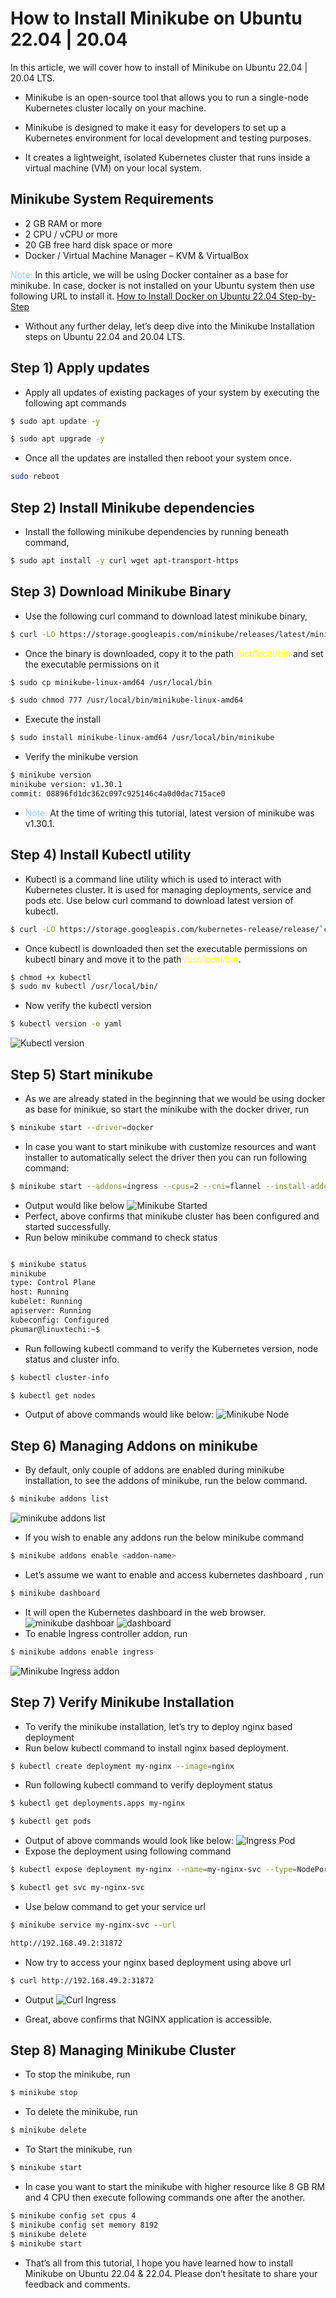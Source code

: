 # How to Install Minikube on Ubuntu 22.04 | 20.04
In this article, we will cover how to install of Minikube on Ubuntu 22.04 | 20.04 LTS.

* Minikube is an open-source tool that allows you to run a single-node Kubernetes cluster locally on your machine.

* Minikube is designed to make it easy for developers to set up a Kubernetes environment for local development and testing purposes. 

* It creates a lightweight, isolated Kubernetes cluster that runs inside a virtual machine (VM) on your local system.

## Minikube System Requirements
 * 2 GB RAM or more
 * 2 CPU / vCPU or more
 * 20 GB free hard disk space or more
 * Docker / Virtual Machine Manager – KVM & VirtualBox

 <span style="color: #99ccff;">Note:</span> In this article, we will be using Docker container as a base for minikube. 
 In case, docker is not installed on your Ubuntu system then use following URL to install it.
 [How to Install Docker on Ubuntu 22.04 Step-by-Step](https://www.linuxtechi.com/install-use-docker-on-ubuntu/)

 * Without any further delay, let’s deep dive into the Minikube Installation steps on Ubuntu 22.04 and 20.04 LTS.

 ## Step 1) Apply updates
 * Apply all updates of existing packages of your system by executing the following apt commands
 ```bash
$ sudo apt update -y

$ sudo apt upgrade -y
 ```
 * Once all the updates are installed then reboot your system once.
 ```bash
 sudo reboot
 ```
 ## Step 2) Install Minikube dependencies
 * Install the following minikube dependencies by running beneath command,
 ```bash
 $ sudo apt install -y curl wget apt-transport-https
 ```
 ## Step 3) Download Minikube Binary
 * Use the following curl command to download latest minikube binary,
 ```bash
 $ curl -LO https://storage.googleapis.com/minikube/releases/latest/minikube-linux-amd64
 ```
* Once the binary is downloaded, copy it to the path <span style="color: yellow;">/usr/local/bin</span> and set the executable permissions on it
```bash
$ sudo cp minikube-linux-amd64 /usr/local/bin

$ sudo chmod 777 /usr/local/bin/minikube-linux-amd64
```
* Execute the install
```bash
$ sudo install minikube-linux-amd64 /usr/local/bin/minikube
```
* Verify the minikube version
```bash
$ minikube version
minikube version: v1.30.1
commit: 08896fd1dc362c097c925146c4a0d0dac715ace0
```
* <span style="color: #99ccff;">Note:</span> At the time of writing this tutorial, latest version of minikube was v1.30.1.

## Step 4) Install Kubectl utility
* Kubectl is a command line utility which is used to interact with Kubernetes cluster. It is used for managing deployments, service and pods etc. Use below curl command to download latest version of kubectl.
```bash
$ curl -LO https://storage.googleapis.com/kubernetes-release/release/`curl -s https://storage.googleapis.com/kubernetes-release/release/stable.txt`/bin/linux/amd64/kubectl
```
* Once kubectl is downloaded then set the executable permissions on kubectl binary and move it to the path <span style="color: yellow;">/usr/local/bin</span>.

```bash
$ chmod +x kubectl
$ sudo mv kubectl /usr/local/bin/
```
* Now verify the kubectl version
```bash
$ kubectl version -o yaml
```
![Kubectl version](images/kubectl-version-check-minikube-ubuntu-768x244.webp)

## Step 5) Start minikube
* As we are already stated in the beginning that we would be using docker as base for minikue, so start the minikube with the docker driver, run
```bash
$ minikube start --driver=docker
```
* In case you want to start minikube with customize resources and want installer to automatically select the driver then you can run following command:
```bash
$ minikube start --addons=ingress --cpus=2 --cni=flannel --install-addons=true --kubernetes-version=stable --memory=6g
```
* Output would like below
![Minikube Started](images/minikube-start-driver-docker-ubuntu-768x355.webp)
* Perfect, above confirms that minikube cluster has been configured and started successfully.
* Run below minikube command to check status
```bash

$ minikube status
minikube
type: Control Plane
host: Running
kubelet: Running
apiserver: Running
kubeconfig: Configured
pkumar@linuxtechi:~$
```
* Run following kubectl command to verify the Kubernetes version, node status and cluster info.
```bash
$ kubectl cluster-info

$ kubectl get nodes
```
* Output of above commands would like below:
![Minikube Node](images/Kubectl-cluster-info-minikube-Ubuntu-1024x207.webp)

## Step 6) Managing Addons on minikube
* By default, only couple of addons are enabled during minikube installation, to see the addons of minikube, run the below command.
```bash
$ minikube addons list
```
![minikube addons list](images/Minikube-addons-Ubuntu-22-04.webp)

* If you wish to enable any addons run the below minikube command
```bash
$ minikube addons enable <addon-name>
```
* Let’s assume we want to enable and access kubernetes dashboard , run
```bash
$ minikube dashboard
```
* It will open the Kubernetes dashboard in the web browser.
![minikube dashboar](images/Minikube-Dashboard-Ubuntu-22-04-1024x127.webp)
![dashboard](images/Kubernetes-Dashboard-Ubuntu-768x410.webp)
* To enable Ingress controller addon, run
```bash
$ minikube addons enable ingress
```
![Minikube Ingress addon](images/Enable-Ingress-Addon-Minikube-Ubuntu-1024x177.webp)

## Step 7) Verify Minikube Installation
* To verify the minikube installation, let’s try to deploy nginx based deployment
* Run below kubectl command to install nginx based deployment.
```bash
$ kubectl create deployment my-nginx --image=nginx
```
* Run following kubectl command to verify deployment status
```bash
$ kubectl get deployments.apps my-nginx

$ kubectl get pods
```
* Output of above commands would look like below:
![Ingress Pod](images/Nginx-based-deployment-k8s-768x154.webp)
* Expose the deployment using following command
```bash
$ kubectl expose deployment my-nginx --name=my-nginx-svc --type=NodePort --port=80

$ kubectl get svc my-nginx-svc
```
* Use below command to get your service url
```bash
$ minikube service my-nginx-svc --url

http://192.168.49.2:31872
```
* Now try to access your nginx based deployment using above url
```bash
$ curl http://192.168.49.2:31872
```
* Output
![Curl Ingress](images/Curl-nginx-deployment-testing-768x538.webp)

* Great, above confirms that NGINX application is accessible.

## Step 8) Managing Minikube Cluster
* To stop the minikube, run
```bash
$ minikube stop
```
* To delete the minikube, run
```bash
$ minikube delete
```
* To Start the minikube, run
```bash
$ minikube start
```
* In case you want to start the minikube with higher resource like 8 GB RM and 4 CPU then execute following commands one after the another.

```bash
$ minikube config set cpus 4
$ minikube config set memory 8192
$ minikube delete
$ minikube start
```

* That’s all from this tutorial, I hope you have learned how to install Minikube on Ubuntu 22.04 & 22.04. Please don’t hesitate to share your feedback and comments.